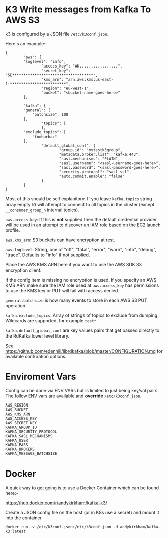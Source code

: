 # K3 Write messages from Kafka To AWS S3

k3 is configured by a JSON file ```/etc/k3conf.json```.

Here's an example:-

```
{
        "aws": {
		"loglevel": "info",
                "access_key": "AK.................",
                "secret_key": "5E************************************",
                "kms_arn": "arn:aws:kms:us-east-1:*************************",
                "region": "eu-west-1",
                "bucket": "<bucket-name-goes-here>"
        },

        "kafka": {
		"general": {
			"batchsize": 100
		},
                "topics": [
                ],
		"exclude_topics": [
			"foobarbaz"
		],
                "default_global_conf": {
                        "group.id": "mytestk3group",
                        "metadata.broker.list": "kafka:443",
                        "sasl.mechanisms": "PLAIN",
                        "sasl.username": "<sasl-username-goes-here>",
                        "sasl.password": "<sasl-password-goes-here>",
                        "security.protocol": "sasl_ssl",
                        "auto.commit.enable": "false"
                }
        }
}

```

Most of this should be self explanitory. If you leave ```kafka.topics``` string array empty ```k3``` will attempt to connect to all topics in the cluster (except ```__consumer_group_n``` internal topics).


```aws.access_key```: If this is __not__ supplied then the default credential provider will be used in an attempt to discover an IAM role based on the EC2 launch profile.

```aws.kms_arn```: S3 buckets can have encryption at rest. 

```aws.loglevel```: String, one of "off", "fatal", "error", "warn", "info", "debug", "trace". Defaults to "info" if not supplied.

Place the AWS KMS ARN here if you want to use the AWS SDK S3 encryption client. 

If the config item is missing no encryption is used. If you specify an AWS KMS ARN make sure the IAM role used at ```aws.access_key``` has permissions to use the KMS key or PUT will fail with access denied.

```general.batchsize``` is how many events to store in each AWS S3 PUT operation.

```kafka.exclude_topics```: Array of strings of topics to exclude from dumping. Wildcards are supported, for example ```test*```.

```kafka.default_global_conf``` are key values pairs that get passed directly to the RdKafka lower level library. 

See https://github.com/edenhill/librdkafka/blob/master/CONFIGURATION.md for available confuration options.

# Enviroment Vars

Config can be done via ENV VARs but is limited to just being key/val pairs. The follow ENV vars are available and __override__ ```/etc/k3conf.json```.

```
AWS_REGION
AWS_BUCKET
AWS_KMS_ARN
AWS_ACCESS_KEY
AWS_SECRET_KEY
KAFKA_GROUP_ID
KAFKA_SECURITY_PROTOCOL
KAFKA_SASL_MECHANISMS
KAFKA_USER
KAFKA_PASS
KAFKA_BROKERS
KAFKA_MESSAGE_BATCHSIZE
```

# Docker

A quick way to get going is to use a Docker Container which can be found here:-

https://hub.docker.com/r/andykirkham/kafka-k3/

Create a JSON config file on the host (or in K8s use a secret) and mount it into the container

```
docker run -v /etc/k3conf.json:/etc/k3conf.json -d andykirkham/kafka-k3:latest
```


